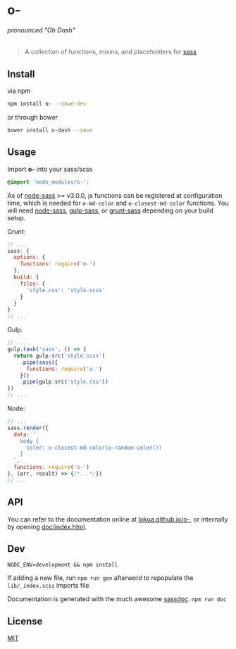 # o-

###### pronounced "Oh Dash"

> A collection of functions, mixins, and placeholders for [sass][sass-lang]

## Install

via npm
```bash
npm install o- --save-dev
```
or through bower
```bash
bower install o-dash --save
```

## Usage

Import __o-__ into your sass/scss
```scss
@import 'node_modules/o-';
```

As of [node-sass][node-sass] >= v3.0.0, js functions can be registered at
configuration time, which is needed for `o-md-color` and `o-closest-md-color`
functions. You will need [node-sass][node-sass], [gulp-sass][gulp-sass],
or [grunt-sass][grunt-sass] depending on your build setup.

Grunt:
```js
// ...
sass: {
  options: {
    functions: require('o-')
  },
  build: {
    files: {
      'style.css': 'style.scss'
    }
  }
}
// ...
```

Gulp:
```js
// ...
gulp.task('sass', () => {
  return gulp.src('style.scss')
    .pipe(sass({
      functions: require('o-')
    }))
    .pipe(gulp.src('style.css'))
})
// ...
```

Node:
```js
// ...
sass.render({
  data: `
    body {
      color: o-closest-md-color(o-random-color())
    }
  `,
  functions: require('o-')
}, (err, result) => {/*...*/})
// ...
```

## API

You can refer to the documentation online at [lokua.github.io/o-][doc-site], or internally by opening
[doc/index.html](doc/index.html).

## Dev

`NODE_ENV=development && npm install`

If adding a new file, run `npm run gen` afterword to repopulate the `lib/_index.scss`
imports file.

Documentation is generated with the much awesome [sassdoc][sass-doc]. `npm run doc`

## License
[MIT][license]

[sass-lang]: http://sass-lang.com
[license]: http://lokua.net/license-mit.html
[doc-site]: http://lokua.github.io/o-
[sass-doc]: http://sassdoc.com/
[gulp-sass]: https://github.com/dlmanning/gulp-sass
[grunt-sass]: https://github.com/sindresorhus/grunt-sass
[node-sass]: https://github.com/sass/node-sass
